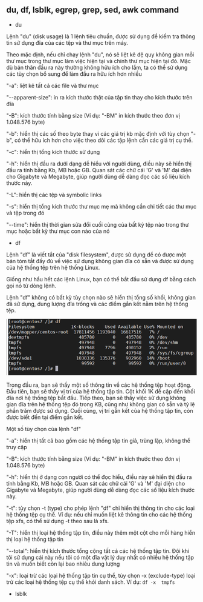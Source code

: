 ## du, df, lsblk, egrep, grep, sed, awk command

- du

Lệnh "du" (disk usage) là 1 lệnh tiêu chuẩn, được sử dụng để kiểm tra thông tin sử dụng đĩa của các tệp và thư mục trên máy.

Theo mặc định, nếu chỉ chạy lệnh "du", nó sẽ liệt kê đệ quy không gian mỗi thư mục trong thư mục làm việc hiện tại và chính thư mục hiện tại đó. Mặc dù bản thân đầu ra này thường không hữu ích cho lắm, ta có thể sử dụng các tùy chọn bổ sung để làm đầu ra hữu ích hơn nhiều

"-a": liệt kê tất cả các file và thư mục

"--apparent-size": in ra kích thước thật của tập tin thay cho kích thước trên đĩa

"-B": kích thước tính bằng size (Ví dụ: "-BM" in kích thước theo đơn vị 1.048.576 byte)

"-b": hiển thị các số theo byte thay vì các giá trị kb mặc định với tùy chọn "-b", có thể hữu ích hơn cho việc theo dõi các tập lệnh cần các giá trị cụ thể.

"-c": hiển thị tổng kích thước sử dụng

"-h": hiển thị đầu ra dưới dạng dễ hiểu với người dùng, điều này sẽ hiển thị đầu ra tính bằng Kb, MB hoặc GB. Quan sát các chữ cái 'G' và 'M' đại diện cho Gigabyte và Megabyte, giúp người dùng dễ dàng đọc các số liệu kích thước này.

"-L": hiển thị các tệp và symbolic links

"-s": hiển thị tổng kích thước thư mục mẹ mà không cần chi tiết các thư mục và tệp trong đó

"--time": hiển thị thời gian sửa đổi cuối cùng của bất kỳ tệp nào trong thư mục hoặc bất kỳ thư mục con nào của nó

- df

Lệnh "df" là viết tắt của "disk filesystem", được sử dụng để có được một bản tóm tắt đầy đủ về việc sử dụng không gian đĩa có sẵn và được sử dụng của hệ thống tệp trên hệ thống Linux.

Giống như hầu hết các lệnh Linux, bạn có thể bắt đầu sử dụng df bằng cách gọi nó từ dòng lệnh.

Lệnh "df" không có bất kỳ tùy chọn nào sẽ hiển thị tổng số khối, không gian đã sử dụng, dung lượng đĩa trống và các điểm gắn kết nằm trên hệ thống tệp.

<img src="img/27.png">

Trong đầu ra, bạn sẽ thấy một số thông tin về các hệ thống tệp hoạt động. Đầu tiên, bạn sẽ thấy vị trí của hệ thống tập tin. Cột khối 1K đề cập đến khối đĩa nơi hệ thống tệp bắt đầu. Tiếp theo, bạn sẽ thấy việc sử dụng không gian đĩa trên hệ thống tệp đó trong KB, cũng như không gian có sẵn và tỷ lệ phần trăm được sử dụng. Cuối cùng, vị trí gắn kết của hệ thống tập tin, còn được biết đến tại điểm gắn kết.

Một số tùy chọn của lệnh "df"

"-a": hiển thị tất cả bao gồm các hệ thống tập tin giả, trùng lặp, không thể truy cập

"-B": kích thước tính bằng size (Ví dụ: "-BM" in kích thước theo đơn vị 1.048.576 byte)

"-h": hiển thị ở dạng con người có thể đọc hiểu, điều này sẽ hiển thị đầu ra tính bằng Kb, MB hoặc GB. Quan sát các chữ cái 'G' và 'M' đại diện cho Gigabyte và Megabyte, giúp người dùng dễ dàng đọc các số liệu kích thước này.

"-t": tùy chọn -t (type) cho phép lệnh "df" chỉ hiển thị thông tin cho các loại hệ thống tệp cụ thể. Ví dụ: nếu chỉ muốn liệt kê thông tin cho các hệ thống tệp xfs, có thể sử dụng -t theo sau là xfs.

"-T": hiển thị loại hệ thống tập tin, điều này thêm một cột cho mỗi hàng hiển thị loại hệ thống tập tin

"--total": hiển thị kích thước tổng cộng tất cả các hệ thống tập tin. Đôi khi tôi sử dụng cái này nếu tôi có một đĩa vật lý duy nhất có nhiều hệ thống tập tin và muốn biết còn lại bao nhiêu dung lượng

"-x": loại trừ các loại hệ thống tập tin cụ thể, tùy chọn -x (exclude-type) loại trừ các loại hệ thống tệp cụ thể khỏi danh sách. Ví dụ: `df -x  tmpfs`

- lsblk

